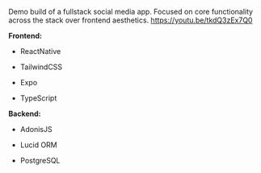 Demo build of a fullstack social media app. Focused on core functionality across the stack over frontend aesthetics. https://youtu.be/tkdQ3zEx7Q0

**Frontend:**

- ReactNative

- TailwindCSS

- Expo

- TypeScript

**Backend:**

- AdonisJS

- Lucid ORM

- PostgreSQL







